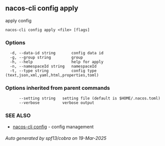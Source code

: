 ## nacos-cli config apply

apply config

```
nacos-cli config apply <file> [flags]
```

### Options

```
  -d, --data-id string       config data id
  -g, --group string         group
  -h, --help                 help for apply
  -n, --namespaceId string   namespaceId
  -t, --type string          config type (text,json,xml,yaml,html,properties,toml)
```

### Options inherited from parent commands

```
      --setting string   setting file (default is $HOME/.nacos.toml)
      --verbose          verbose output
```

### SEE ALSO

* [nacos-cli config](nacos-cli_config.md)	 - config management

###### Auto generated by spf13/cobra on 19-Mar-2025
